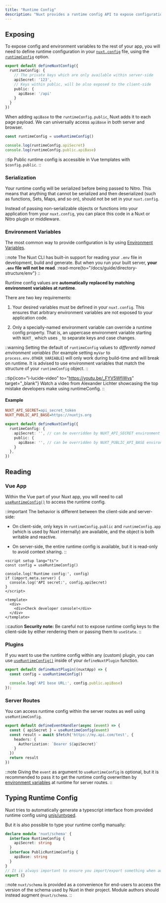 ```yaml
---
title: "Runtime Config"
description: "Nuxt provides a runtime config API to expose configuration and secrets within your application."
---
```


## Exposing

To expose config and environment variables to the rest of your app, you will need to define runtime configuration in your [`nuxt.config`](/docs/guide/directory-structure/nuxt-config) file, using the [`runtimeConfig`](/docs/api/nuxt-config#runtimeconfig) option.

```ts [nuxt.config.ts]
export default defineNuxtConfig({
  runtimeConfig: {
    // The private keys which are only available within server-side
    apiSecret: '123',
    // Keys within public, will be also exposed to the client-side
    public: {
      apiBase: '/api'
    }
  }
})
```

When adding `apiBase` to the `runtimeConfig.public`, Nuxt adds it to each page payload. We can universally access `apiBase` in both server and browser.

```ts
const runtimeConfig = useRuntimeConfig()

console.log(runtimeConfig.apiSecret)
console.log(runtimeConfig.public.apiBase)
```

::tip
Public runtime config is accessible in Vue templates with `$config.public`.
::

### Serialization

Your runtime config will be serialized before being passed to Nitro. This means that anything that cannot be serialized and then deserialized (such as functions, Sets, Maps, and so on), should not be set in your `nuxt.config`.

Instead of passing non-serializable objects or functions into your application from your `nuxt.config`, you can place this code in a Nuxt or Nitro plugin or middleware.

### Environment Variables

The most common way to provide configuration is by using [Environment Variables](https://medium.com/chingu/an-introduction-to-environment-variables-and-how-to-use-them-f602f66d15fa).

::note
The Nuxt CLI has built-in support for reading your `.env` file in development, build and generate. But when you run your built server, **your `.env` file will not be read**.
:read-more{to="/docs/guide/directory-structure/env"}
::

Runtime config values are **automatically replaced by matching environment variables at runtime**.

There are two key requirements:

1. Your desired variables must be defined in your `nuxt.config`. This ensures that arbitrary environment variables are not exposed to your application code.

1. Only a specially-named environment variable can override a runtime config property. That is, an uppercase environment variable starting with `NUXT_` which uses `_` to separate keys and case changes.

::warning
Setting the default of `runtimeConfig` values to *differently named environment variables* (for example setting `myVar` to `process.env.OTHER_VARIABLE`) will only work during build-time and will break on runtime.
It is advised to use environment variables that match the structure of your `runtimeConfig` object.
::

::tip{icon="i-lucide-video" to="https://youtu.be/_FYV5WfiWvs" target="_blank"}
Watch a video from Alexander Lichter showcasing the top mistake developers make using runtimeConfig.
::

#### Example

```ini [.env]
NUXT_API_SECRET=api_secret_token
NUXT_PUBLIC_API_BASE=https://nuxtjs.org
```

```ts [nuxt.config.ts]
export default defineNuxtConfig({
  runtimeConfig: {
    apiSecret: '', // can be overridden by NUXT_API_SECRET environment variable
    public: {
      apiBase: '', // can be overridden by NUXT_PUBLIC_API_BASE environment variable
    }
  },
})
```

## Reading

### Vue App

Within the Vue part of your Nuxt app, you will need to call [`useRuntimeConfig()`](/docs/api/composables/use-runtime-config) to access the runtime config.

::important
The behavior is different between the client-side and server-side:

- On client-side, only keys in `runtimeConfig.public` and `runtimeConfig.app` (which is used by Nuxt internally) are available, and the object is both writable and reactive.

- On server-side, the entire runtime config is available, but it is read-only to avoid context sharing.
::

```vue [app/pages/index.vue]
<script setup lang="ts">
const config = useRuntimeConfig()

console.log('Runtime config:', config)
if (import.meta.server) {
  console.log('API secret:', config.apiSecret)
}
</script>

<template>
  <div>
    <div>Check developer console!</div>
  </div>
</template>
```

::caution
**Security note:** Be careful not to expose runtime config keys to the client-side by either rendering them or passing them to `useState`.
::

### Plugins

If you want to use the runtime config within any (custom) plugin, you can use [`useRuntimeConfig()`](/docs/api/composables/use-runtime-config) inside of your `defineNuxtPlugin` function.

```ts [app/plugins/config.ts]
export default defineNuxtPlugin((nuxtApp) => {
  const config = useRuntimeConfig()

  console.log('API base URL:', config.public.apiBase)
});
```

### Server Routes

You can access runtime config within the server routes as well using `useRuntimeConfig`.

```ts [server/api/test.ts]
export default defineEventHandler(async (event) => {
  const { apiSecret } = useRuntimeConfig(event)
  const result = await $fetch('https://my.api.com/test', {
    headers: {
      Authorization: `Bearer ${apiSecret}`
    }
  })
  return result
})
```

::note
Giving the `event` as argument to `useRuntimeConfig` is optional, but it is recommended to pass it to get the runtime config overwritten by [environment variables](/docs/guide/going-further/runtime-config#environment-variables) at runtime for server routes.
::

## Typing Runtime Config

Nuxt tries to automatically generate a typescript interface from provided runtime config using [unjs/untyped](https://github.com/unjs/untyped).

But it is also possible to type your runtime config manually:

```ts [index.d.ts]
declare module 'nuxt/schema' {
  interface RuntimeConfig {
    apiSecret: string
  }
  interface PublicRuntimeConfig {
    apiBase: string
  }
}
// It is always important to ensure you import/export something when augmenting a type
export {}
```

::note
`nuxt/schema` is provided as a convenience for end-users to access the version of the schema used by Nuxt in their project. Module authors should instead augment `@nuxt/schema`.
::
